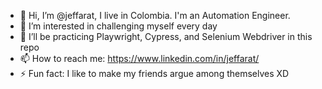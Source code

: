 - 👋 Hi, I’m @jeffarat, I live in Colombia. I'm an Automation Engineer.
- 👀 I’m interested in challenging myself every day
- 🌱 I’ll be practicing Playwright, Cypress, and Selenium Webdriver in this repo 
- 📫 How to reach me: https://www.linkedin.com/in/jeffarat/
- ⚡ Fun fact: I like to make my friends argue among themselves XD

<!---
jeffarat/jeffarat is a ✨ special ✨ repository because its `README.md` (this file) appears on your GitHub profile.
You can click the Preview link to take a look at your changes.
--->

